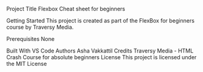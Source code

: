 Project Title
Flexbox Cheat sheet for beginners

Getting Started
This project is created as part of the FlexBox for beginners course by Traversy Media.

Prerequisites
None

Built With
VS Code
Authors
Asha Vakkattil
Credits
Traversy Media - HTML Crash Course for absolute beginners
License
This project is licensed under the MIT License
